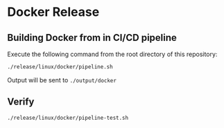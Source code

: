 # Docker Release

## Building Docker from in CI/CD pipeline

Execute the following command from the root directory of this repository:

```bash
./release/linux/docker/pipeline.sh
```

Output will be sent to `./output/docker`

## Verify

```bash
./release/linux/docker/pipeline-test.sh
```
